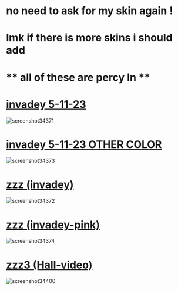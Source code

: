 # no need to ask for my skin again !

# lmk if there is more skins i should add

# ** all of these are percy ln **

# [invadey 5-11-23](https://www.dropbox.com/scl/fi/q7ruh09btoqnkic0vsuk8/invadey.osk?rlkey=d9l9d4xdvnzmza5esqimedhu6&dl=0)
![screenshot34371](https://github.com/invadey/invadey/assets/162065518/34b46430-8e49-4616-9f3e-296d04c304f7)
<br>

# [invadey 5-11-23 OTHER COLOR](https://www.dropbox.com/scl/fi/2mybhve6odmmyj47ghzji/invadey-5-11-23-diff-color.osk?rlkey=yjp36khxiatzdhr3wfcfubevm&dl=0)
![screenshot34373](https://github.com/invadey/invadey/assets/162065518/7019669d-51d7-4783-b331-095c519a97e8)
<br>

# [zzz (invadey)](https://www.dropbox.com/scl/fi/wopse49tw7uqaiuaqloi0/zzz.osk?rlkey=dlz3fra3d40c20jypk1jdbi03&dl=0)
![screenshot34372](https://github.com/invadey/invadey/assets/162065518/d265c241-3e66-480b-90e4-87d4560296f5)
<br>

# [zzz (invadey-pink)](https://www.dropbox.com/scl/fi/mre6vvi65pz1lnu67dn4f/zzz-pink.osk?rlkey=hfzn6tywh9s88tr49oijb9ocn&dl=0)
![screenshot34374](https://github.com/invadey/invadey/assets/162065518/9b3f7f51-d425-4a9d-9484-c95973555104)
<br>

# [zzz3 (Hall-video)](https://www.dropbox.com/scl/fi/jjm9xqdb9jxfohiyy9t96/ZZZTEST3.osk?rlkey=p2vko37wt7l9evt3ywhl27mvi&dl=0)
![screenshot34400](https://github.com/invadey/invadey/assets/162065518/4e4215d5-c33e-45b2-a919-bf3e6dec286d)
<br>
